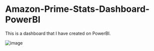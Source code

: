 # Amazon-Prime-Stats-Dashboard-PowerBI
This is a dashboard that I have created on PowerBI. 

![image](https://github.com/AwesomeAru/Amazon-Prime-Stats-Dashboard-PowerBI/assets/93476957/97bde465-d978-4401-81b0-df3c7af5d52f)

